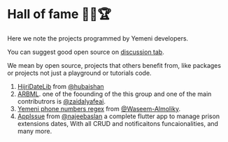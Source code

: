 # Hall of fame 🥳😎🏆

Here we note the projects programmed by Yemeni developers.

You can suggest good open source on [discussion tab](https://github.com/Yemeni-Open-Source/hall-of-fame/discussions).

We mean by open source, projects that others benefit from, like packages or projects not just a playground or tutorials code.

1. [HijriDateLib](https://github.com/hubaishan/HijriDateLib) from [@hubaishan](https://github.com/hubaishan)
2. [ARBML](https://github.com/ARBML). one of the foounding of the this group and one of the main contributrors is [@zaidalyafeai](https://github.com/zaidalyafeai).
3. [Yemeni phone numbers regex](https://gist.github.com/Waseem-Almoliky/8aab02bdb8155a06cf5c2ef60fcdebea) from [@Waseem-Almoliky](https://github.com/Waseem-Almoliky).
4. [AppIssue](https://github.com/najeebaslan/AppIssue) from [@najeebaslan](https://github.com/najeebaslan) a complete flutter app to manage prison extensions dates, With all CRUD and notificaitons funcaionalities, and many more.
